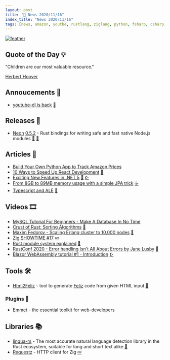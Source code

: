 ```yaml
---
layout: post
title: "📜 News 2020/11/16"
index_title: "News 2020/11/16"
tags: [news, amazon, youtbe, rustlang, ziglang, python, fsharp, csharp, java, elixirlang, erlang, javascript, nodejs]
---
```


<a href="https://daily-tech-news.github.io/2020/11/16/news.html">
  <img src="https://user-images.githubusercontent.com/430272/99341772-44730d80-2869-11eb-8916-d916dcc4bc0d.jpg"
     alt="feather"
     class="image">
</a>

## Quote of the Day 💡

"Children are our most valuable resource."

[Herbert Hoover](https://en.wikipedia.org/wiki/Herbert_Hoover)

## Annoucements 🥁

- [youtube-dl is back](https://github.blog/2020-11-16-standing-up-for-developers-youtube-dl-is-back/) [🐍](https://www.python.org "#python")

## Releases 🥳

- [Neon](www.neon-bindings.com) [0.5.2](https://github.com/neon-bindings/neon/releases/tag/0.5.2) - Rust bindings for writing safe and fast native Node.js modules [🦀](https://www.rust-lang.org "#rust") [🔶](https://developer.mozilla.org/en-US/docs/Web/JavaScript "#javascript")

## Articles 📜

- [Build Your Own Python App to Track Amazon Prices](https://medium.com/the-innovation/python-app-to-track-amazon-prices-21dac42ef0b6)
- [10 Ways to Speed Up React Development](https://thecarrots.io/blog/10-ways-to-speed-up-react-development) [🔶](https://reactjs.org "#reactjs")
- [Exciting New Features in .NET 5](https://samwalpole.com/exciting-new-features-in-net-5) [🔷](https://fsharp.org "#fsharp #dotnet") [☪️ ](https://docs.microsoft.com/en-us/dotnet/csharp "#csharp #dotnet")
- [From 8GB to 89MB memory usage with a simple JPA trick](http://blog.dmitryalexandrov.net/fetching-all-the-data-in-jpa) [☕️](https://www.java.com "#java")
- [Typescript and ALE](https://blog.ffff.lt/posts/typescript-and-ale) [🔷](https://www.typescriptlang.org "#typescript")

## Videos 🎞

- [MySQL Tutorial For Beginners - Make A Database In No Time](https://www.youtube.com/watch?v=VPXIJIt7yJ8)
- [Crust of Rust: Sorting Algorithms](https://www.youtube.com/watch?v=h4RkCyJyXmM) [🦀](https://www.rust-lang.org "#rust")
- [Maxim Fedorov - Scaling Erlang cluster to 10,000 nodes](https://www.youtube.com/watch?v=FJQyv26tFZ8) [📡](https://www.erlang.org "#erlang")
- [Zig SHOWTIME #17](https://www.youtube.com/watch?v=FLxk26l4tfg) [💤](https://ziglang.org "#ziglang")
- [Rust module system explained](https://www.youtube.com/watch?v=4KsAsGhFo4U) [🦀](https://www.rust-lang.org "#rust")
- [RustConf 2020 - Error handling Isn't All About Errors by Jane Lusby](https://www.youtube.com/watch?v=rAF8mLI0naQ) [🦀](https://www.rust-lang.org "#rust")
- [Blazor WebAssembly tutorial #1 - Introduction](https://www.youtube.com/watch?v=36KMKeDDdiE0) [☪️ ](https://docs.microsoft.com/en-us/dotnet/csharp "#csharp #dotnet")

## Tools 🛠

- [Html2Feliz](https://thisfunctionaltom.github.io/Html2Feliz) - tool to generate [Feliz](https://zaid-ajaj.github.io/Feliz) code from given HTML input [🔷](https://fsharp.org "#fsharp #dotnet")

### Plugins 🔌

- [Emmet](https://emmet.io) - the essential toolkit for web-developers

## Libraries 📚

- [lingua-rs](https://github.com/pemistahl/lingua-rs) - The most accurate natural language detection library in the Rust ecosystem, suitable for long and short text alike [🦀](https://www.rust-lang.org "#rust")
- [Requestz](https://www.reddit.com/r/Zig/comments/ju1hud/requestz_http_client_for_zig) - HTTP client for Zig [💤](https://ziglang.org "#ziglang")


